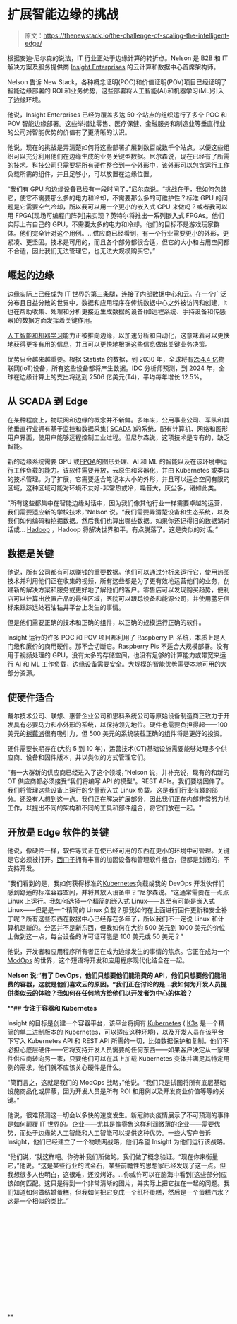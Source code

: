 # 扩展智能边缘的挑战

> 原文：<https://thenewstack.io/the-challenge-of-scaling-the-intelligent-edge/>

根据安迪·尼尔森的说法，IT 行业正处于边缘计算的转折点。Nelson 是 B2B 和 IT 解决方案及服务提供商 [Insight Enterprises](https://www.insight.com/en_US/home.html) 的云计算和数据中心首席架构师。

Nelson 告诉 New Stack，各种概念证明(POC)和价值证明(POV)项目已经证明了智能边缘部署的 ROI 和业务优势，这些部署将人工智能(AI)和机器学习(ML)引入了边缘环境。

他说，Insight Enterprises 已经为覆盖多达 50 个站点的组织运行了多个 POC 和 POV 智能边缘部署。这些举措让零售、医疗保健、金融服务和制造业等垂直行业的公司对智能优势的价值有了更清晰的认识。

他说，现在的挑战是弄清楚如何将这些部署扩展到数百或数千个站点，以便这些组织可以充分利用他们在边缘生成的业务关键型数据。尼尔森说，现在已经有了所需的技术。科技公司只需要将所有硬件整合到一个外形中，该外形可以包含运行工作负载所需的组件，并且足够小，可以放置在边缘位置。

“我们有 GPU 和边缘设备已经有一段时间了，”尼尔森说。“挑战在于，我如何包装它，使它不需要那么多的电力和冷却，不需要那么多的可维护性？标准 GPU 的问题是它需要空气冷却，所以我可以用一个更小的嵌入式 GPU 来做吗？或者我可以用 FPGA[现场可编程门阵列]来实现？英特尔将推出一系列嵌入式 FPGAs。他们实际上有自己的 GPU，不需要太多的电力和冷却。他们的目标不是游戏玩家群体。他们完全针对这个用例。…供应商已经看到，有一个行业需要更小的外形，更紧凑、更坚固。技术是可用的，而且各个部分都很合适，但它的大小和占用空间都不合适，因此我们无法管理它，也无法大规模购买它。”

## **崛起的边缘**

边缘实际上已经成为 IT 世界的第三条腿，连接了内部数据中心和云。在一个广泛分布且日益分散的世界中，数据和应用程序在传统数据中心之外被访问和创建，it 也在帮助收集、处理和分析更接近生成数据的设备(如远程系统、手持设备和传感器)的数据方面发挥着关键作用。

[人工智能和机器学习](https://www.sas.com/en_us/insights/articles/big-data/artificial-intelligence-machine-learning-deep-learning-and-beyond.html)能力正被推向边缘，以加速分析和自动化，这意味着可以更快地获得更多有用的信息，并且可以更快地根据这些信息做出关键业务决策。

优势只会越来越重要。根据 Statista 的数据，到 2030 年，全球将有[254.4 亿](https://www.statista.com/statistics/1183457/iot-connected-devices-worldwide/)物联网(IoT)设备，所有这些设备都将产生数据。IDC 分析师预测，到 2024 年，全球在边缘计算上的支出将达到 2506 亿美元(T4)，平均每年增长 12.5%。

## **从 SCADA 到 Edge**

在某种程度上，物联网和边缘的概念并不新鲜。多年来，公用事业公司、军队和其他垂直行业拥有基于监控和数据采集( [SCADA](https://www.dpstele.com/scada/how-systems-work.php) )的系统，配有计算机、网络和图形用户界面，使用户能够远程控制工业过程。但尼尔森说，这项技术是专有的，缺乏智能。

新的边缘系统需要 GPU 或[FPGA](https://www.xilinx.com/products/silicon-devices/fpga/what-is-an-fpga.html)的图形处理、AI 和 ML 的智能以及在该环境中运行工作负载的能力。该软件需要开放，云原生和容器化，并由 Kubernetes 或类似的技术管理。为了扩展，它需要适合笔记本大小的外形，并且可以适合空间有限的区域，这种区域可能对环境不友好-非常热或冷，噪音大，灰尘多，诸如此类。

“所有这些都集中在智能边缘对话中，因为我们像其他行业一样需要卓越的运营，我们需要适应新的学校技术，”Nelson 说。“我们需要弄清楚设备和生态系统，以及我们如何编码和挖掘数据。然后我们也算出哪些数据。如果你还记得旧的数据湖对话或… [Hadoop](https://hadoop.apache.org/) ，Hadoop 将解决世界和平。有点脱落了。这是类似的对话。”

## **数据是关键**

他说，所有公司都有可以赚钱的重要数据。他们可以通过分析来运行它，使用热图技术并利用他们正在收集的视频，所有这些都是为了更有效地运营他们的业务，创建新的解决方案和服务或更好地了解他们的客户。零售店可以发现购买趋势，便利店可以计算出放置产品的最佳区域，医院可以跟踪设备和能源公司，并使用蓝牙信标来跟踪远处石油钻井平台上发生的事情。

但是他们需要正确的技术和正确的组件，以正确的规模运行正确的软件。

Insight 运行的许多 POC 和 POV 项目都利用了 Raspberry Pi 系统，本质上是入门级和廉价的商用硬件。那不会切断它。Raspberry Pis 不适合大规模部署。没有用于视频处理的 GPU，没有太多的存储空间，也没有足够的计算能力或带宽来运行 AI 和 ML 工作负载，边缘设备需要安全。大规模的智能优势需要本地可用的大部分资源。

## 使硬件适合

戴尔技术公司、联想、惠普企业公司和思科系统公司等原始设备制造商正致力于开发具有必要马力和小外形的系统，以保持领先地位。硬件也需要负担得起——100 美元的[树莓派](https://www.raspberrypi.org/)很有吸引力，但 500 美元的系统装载正确的组件将是更好的投资。

硬件需要长期存在(大约 5 到 10 年)，运营技术(OT)基础设施需要能够处理多个供应商、设备和固件版本，并以类似的方式管理它们。

“有一大群新的供应商已经进入了这个领域，”Nelson 说，并补充说，现有的和新的 OT 供应商都必须接受“我们将编写 API 的模型”。REST APIs。我们要烧固件了。我们将管理这些设备上运行的少量嵌入式 Linux 负载。这是我们行业有趣的部分。还没有人想到这一点。我们正在解决扩展部分，因此我们正在内部非常努力地工作，以提出不同的架构和不同的工具和部件组合，将它们放在一起。"

## 开放是 Edge 软件的关键

他说，像硬件一样，软件等式正在使已经可用的东西在更小的环境中可管理。关键是它必须被打开。[西门子](https://www.siemens.com/global/en.html)拥有丰富的加固设备和管理软件组合，但都是封闭的，不支持开发。

“我们看到的是，我如何获得标准的[Kubernetes](https://thenewstack.io/how-kubernetes-is-becoming-the-universal-control-plane-for-distributed-applications/)负载或我的 DevOps 开发伙伴们感到舒适的标准容器空间，并将其放入设备中？”尼尔森说。“这通常需要在一点点 Linux 上运行。我如何选择一个精简的嵌入式 Linux——甚至有可能是嵌入式 Linux——但是是一个精简的 Linux 负载？那我如何在上面进行固件更新和安全补丁呢？所有这些东西在数据中心已经存在多年了，所以我们不一定说 Linux 和计算机是新的。分区并不是新东西，但我如何在大约 500 美元到 1000 美元的价位上做到这一点，每台设备的许可证可能是 100 美元或 50 美元？”

他说，开发者和应用程序所有者正在成为边缘发生的事情的焦点。它正在成为一个 [ModOps](https://sync-sys.com/modops-devops-for-legacy-application-modernizations/) 的世界，这个短语将开发和应用程序现代化结合在一起。

**Nelson 说:“有了 DevOps，他们只想要他们能消费的 API，他们只想要他们能消费的容器，这就是他们喜欢云的原因。“我们正在讨论的是…我如何为开发人员提供类似云的体验？我如何在任何地方给他们以开发者为中心的体验？**

 **## **专注于容器和 Kubernetes**

Insight 的目标是创建一个容器平台，该平台将拥有 [Kubernetes](https://thenewstack.io/the-use-case-for-kubernetes-at-the-edge/) ( [K3s](https://k3s.io/) 是一个精简的单二进制版本的 Kubernetes，可以适应这种环境)，以及开发人员在该平台下写入 Kubernetes API 和 REST API 所需的一切，比如数据保护和复制。他们不必担心底层硬件——它将支持开发人员需要的任何东西——如果客户决定从一家硬件供应商转向另一家，只要他们可以在其上加载 Kubernetes 变体并满足其特定用例的需求，他们就不应该关心硬件是什么。

“简而言之，这就是我们的 ModOps 战略，”他说。“我们只是试图将所有底层基础设施商品化或屏蔽，因为开发人员是所有 ROI 和用例以及开发商业价值等等的关键。”

他说，很难预测这一切会以多快的速度发生。新冠肺炎疫情展示了不可预测的事件是如何颠覆 IT 世界的。企业——尤其是像零售这样利润微薄的企业——需要优势，而处于边缘的人工智能和人工智能可以提供这种优势。一些大客户告诉 Insight，他们已经建立了一个物联网战略，他们希望 Insight 为他们运行该战略。

“他们说，‘就这样吧。你弥补我们所做的。我们做了概念验证。“现在你来衡量它，”他说。“这是某些行业的试金石，某些前瞻性的思想家已经发现了这一点。但我想很多人也明白，这很难，还没烤好。…你或许可以在脑海中看到[这些部分]应该如何匹配。这只是得到一个非常清晰的图片，并实际上把它拉在一起的问题。我们知道如何做结婚蛋糕，但我如何把它变成一个纸杯蛋糕，然后是一个蛋糕汽水？这是一个相似的类比。”

<svg xmlns:xlink="http://www.w3.org/1999/xlink" viewBox="0 0 68 31" version="1.1"><title>Group</title> <desc>Created with Sketch.</desc></svg>**